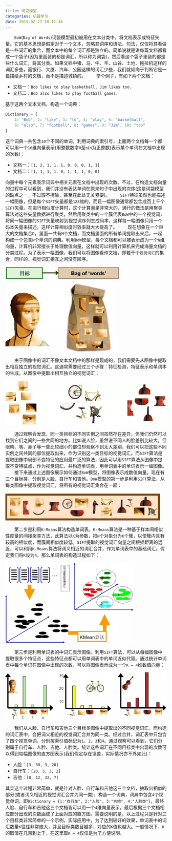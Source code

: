 ```yaml
---
title: 词袋模型
categories: 机器学习
date: 2019-02-27 18:12:34
---
```

&emsp;&emsp;`BoW`(`Bag of Words`)词袋模型最初被用在文本分类中，将文档表示成特征矢量。它的基本思想是假定对于一个文本，忽略其词序和语法、句法，仅仅将其看做是一些词汇的集合，而文本中的每个词汇都是独立的。简单说就是讲每篇文档都看成一个袋子(因为里面装的都是词汇，所以称为词袋)，然后看这个袋子里装的都是些什么词汇，将其分类。如果文档中猪、马、牛、羊、山谷、土地、拖拉机这样的词汇多些，而银行、大厦、汽车、公园这样的词汇少些，我们就倾向于判断它是一篇描绘乡村的文档，而不是描述城镇的。<!--more-->
&emsp;&emsp;举个例子，有如下两个文档：

- 文档一：`Bob likes to play basketball, Jim likes too.`
- 文档二：`Bob also likes to play football games.`

基于这两个文本文档，构造一个词典：

``` python
Dictionary = {
    1: "Bob", 2: "like", 3: "to", 4: "play", 5: "basketball",
    6: "also", 7: "football", 8: "games", 9: "Jim", 10: "too"
}
```

这个词典一共包含`10`个不同的单词，利用词典的索引号，上面两个文档每一个都可以用一个`10`维向量表示(用整数数字`0`至`n`(`n`为正整数)表示某个单词在文档中出现的次数)：

- 文档一：`[1, 2, 1, 1, 1, 0, 0, 0, 1, 1]`
- 文档二：`[1, 1, 1, 1, 0, 1, 1, 1, 0, 0]`

向量中每个元素表示词典中相关元素在文档中出现的次数。不过，在构造文档向量的过程中可以看到，我们并没有表达单词在原来句子中出现的次序(这是词袋模型的缺点之一，不过瑕不掩瑜，甚至在此处无关紧要)。
&emsp;&emsp;`SIFT`特征虽然也能描述一幅图像，但是每个`SIFT`矢量都是`128`维的，而且一幅图像通常都包含成百上千个`SIFT`矢量。在进行相似度计算时，这个计算量是非常大的，通行的做法是用聚类算法对这些矢量数据进行聚类，然后用聚类中的一个簇代表`BoW`中的一个视觉词，将同一幅图像的`SIFT`矢量映射到视觉词序列生成码本，这样每一幅图像只用一个码本矢量来描述，这样计算相似度时效率就大大提高了。
&emsp;&emsp;现在想象在一个巨大的文档集合`D`，里面一共有`M`个文档，而文档里面的所有单词提取出来后，一起构成一个包含`N`个单词的词典。利用`BoW`模型，每个文档都可以被表示成为一个`N`维向量，计算机非常擅长于处理数值向量，这样就可以利用计算机来完成海量文档的分类过程。为了表示一幅图像，我们可以将图像看作文档，即若干个`视觉词汇`的集合，同样的，视觉词汇相互之间没有顺序。

<img src="./词袋模型/1.png" height="265" width="355">

&emsp;&emsp;由于图像中的词汇不像文本文档中的那样是现成的，我们需要先从图像中提取出相互独立的视觉词汇。这通常需要经过三个步骤：特征检测，特征表示和单词本的生成。从图像中提取出相互独立的视觉词汇：

<img src="./词袋模型/2.png" height="139" width="542">

&emsp;&emsp;通过观察会发现，同一类目标的不同实例之间虽然存在差异，但我们仍然可以找到它们之间的一些共同的地方。比如说人脸，虽然说不同人的脸差别比较大，但眼睛、嘴、鼻子等一些比较细小的部位却观察不到太大差别，我们可以把这些不同实例之间共同的部位提取出来，作为识别这一类目标的视觉词汇。而`SIFT`算法是提取图像中局部不变特征的应用最广泛的算法，因此可以用`SIFT`算法从图像中提取不变特征点，作为视觉词汇，并构造单词表，用单词表中的单词表示一幅图像。
&emsp;&emsp;接下来通过上述图像展示如何通过`BoW`模型，将图像表示成数值向量。现在有三个目标类，分别是人脸、自行车和吉他。`BoW`模型的第一步是利用`SIFT`算法，从每类图像中提取视觉词汇，将所有的视觉词汇集合在一起：

<img src="./词袋模型/3.png">

&emsp;&emsp;第二步是利用`K-Means`算法构造单词表。`K-Means`算法是一种基于样本间相似性度量的间接聚类方法，此算法以`K`为参数，把`N`个对象分为`K`个簇，以使簇内具有较高的相似度，而簇间相似度较低。`SIFT`提取的视觉词汇向量之间根据距离的远近，可以利用`K-Means`算法将词义相近的词汇合并，作为单词表中的基础词汇。假定我们将`K`设为`4`，那么单词表的构造过程如下：

<img src="./词袋模型/4.png" height="252" width="401">

&emsp;&emsp;第三步是利用单词表的中词汇表示图像。利用`SIFT`算法，可以从每幅图像中提取很多个特征点，这些特征点都可以用单词表中的单词近似代替。通过统计单词表中每个单词在图像中出现的次数，可以将图像表示成为一个`K = 4`维数值向量：

<img src="./词袋模型/5.png" height="146" width="548">

&emsp;&emsp;我们从人脸、自行车和吉他三个目标类图像中提取出的不同视觉词汇，而构造的词汇表中，会把词义相近的视觉词汇合并为同一类。经过合并，词汇表中只包含了四个视觉单词，分别按索引值标记为`1`、`2`、`3`和`4`。通过观察可以看到，它们分别属于自行车、人脸、吉他、人脸类。统计这些词汇在不同目标类中出现的次数可以得到每幅图像的直方图表示(我们假定存在误差，实际情况亦不外如此)：

- 人脸：`[3, 30, 3, 20]`
- 自行车：`[20, 3, 3, 2]`
- 吉他：`[8, 12, 32, 7]`

其实这个过程非常简单，就是针对人脸、自行车和吉他这三个文档，抽取出相似的部分(或者词义相近的视觉词汇合并为同一类)，构造一个词典，词典中包含`4`个视觉单词，即`Dictionary = {1:"自行车", 2:"人脸", 3:"吉他", 4:"人脸类"}`，最终人脸、自行车和吉他这三个文档皆可以用一个`4`维向量表示，最后根据三个文档相应部分出现的次数画成了上面对应的直方图。需要说明的是，以上过程只是针对三个目标类非常简单的一个示例，实际应用中，为了达到较好的效果，单词表中的词汇数量`K`往往非常庞大，并且目标类数目越多，对应的`K`值也越大。一般情况下，`K`的取值在几百到上千，在这里取`K = 4`仅仅是为了方便说明。